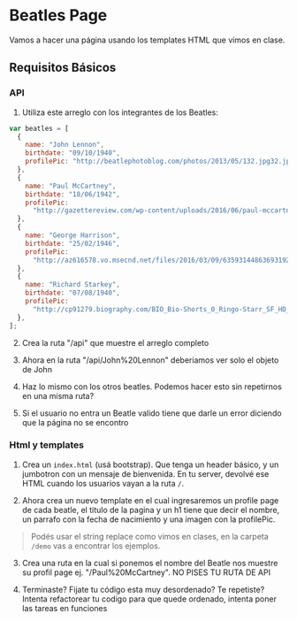 # Beatles Page

Vamos a hacer una página usando los templates HTML que vimos en clase.

## Requisitos Básicos

### API

1. Utiliza este arreglo con los integrantes de los Beatles:

```javascript
var beatles = [
  {
    name: "John Lennon",
    birthdate: "09/10/1940",
    profilePic: "http://beatlephotoblog.com/photos/2013/05/132.jpg32.jpg",
  },
  {
    name: "Paul McCartney",
    birthdate: "18/06/1942",
    profilePic:
      "http://gazettereview.com/wp-content/uploads/2016/06/paul-mccartney.jpg",
  },
  {
    name: "George Harrison",
    birthdate: "25/02/1946",
    profilePic:
      "http://az616578.vo.msecnd.net/files/2016/03/09/635931448636931925-692833716_george-harrison-living-in-the-material-world-george-harrison-photo-credit-credit-robert-whitaker-c-apple-corps-ltd-courtesy-of-hbo.jpg",
  },
  {
    name: "Richard Starkey",
    birthdate: "07/08/1940",
    profilePic:
      "http://cp91279.biography.com/BIO_Bio-Shorts_0_Ringo-Starr_SF_HD_768x432-16x9.jpg",
  },
];
```

2. Crea la ruta "/api" que muestre el arreglo completo

3. Ahora en la ruta "/api/John%20Lennon" deberiamos ver solo el objeto de John

4. Haz lo mismo con los otros beatles. Podemos hacer esto sin repetirnos en una misma ruta?

5. Si el usuario no entra un Beatle valido tiene que darle un error diciendo que la página no se encontro

### Html y templates

1. Crea un `index.html` (usá bootstrap). Que tenga un header básico, y un jumbotron con un mensaje de bienvenida.
   En tu server, devolvé ese HTML cuando los usuarios vayan a la ruta `/`.

2. Ahora crea un nuevo template en el cual ingresaremos un profile page de cada beatle, el titulo de la pagina y un h1 tiene que decir el nombre, un parrafo con la fecha de nacimiento y una imagen con la profilePic.

> Podés usar el string replace como vimos en clases, en la carpeta `/demo` vas a encontrar los ejemplos.

3. Crea una ruta en la cual si ponemos el nombre del Beatle nos muestre su profil page ej. "/Paul%20McCartney". NO PISES TU RUTA DE API

4. Terminaste? Fijate tu código esta muy desordenado? Te repetiste? Intenta refactorear tu codigo para que quede ordenado, intenta poner las tareas en funciones
